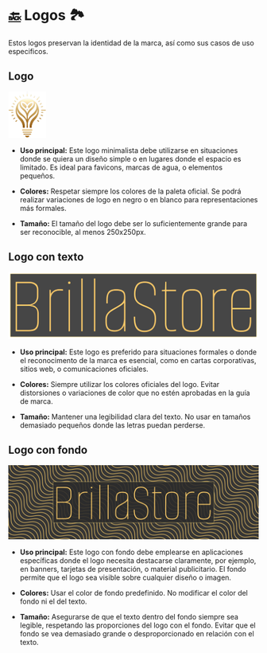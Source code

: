 # [🔙](../README.md) Logos 🏞️

Estos logos preservan la identidad de la marca, así como sus casos de uso especificos.

## Logo
<img width="15%" src="../assets/images/logo_bulb.png">

* **Uso principal:** Este logo minimalista debe utilizarse en situaciones donde se quiera un diseño simple o en lugares donde el espacio es limitado. Es ideal para favicons, marcas de agua, o elementos pequeños.

* **Colores:** Respetar siempre los colores de la paleta oficial. Se podrá realizar variaciones de logo en negro o en blanco para representaciones más formales.

* **Tamaño:** El tamaño del logo debe ser lo suficientemente grande para ser reconocible, al menos 250x250px.

## Logo con texto
<img src="../assets/images/logo.png">

* **Uso principal:** Este logo es preferido para situaciones formales o donde el reconocimento de la marca es esencial, como en cartas corporativas, sitios web, o comunicaciones oficiales.

* **Colores:** Siempre utilizar los colores oficiales del logo. Evitar distorsiones o variaciones de color que no estén aprobadas en la guía de marca.

* **Tamaño:** Mantener una legibilidad clara del texto. No usar en tamaños demasiado pequeños donde las letras puedan perderse.


## Logo con fondo
<img src="../assets/images/logo_withBg.png">

* **Uso principal:** Este logo con fondo debe emplearse en aplicaciones específicas donde el logo necesita destacarse claramente, por ejemplo, en banners, tarjetas de presentación, o material publicitario. El fondo permite que el logo sea visible sobre cualquier diseño o imagen.

* **Colores:** Usar el color de fondo predefinido. No modificar el color del fondo ni el del texto.

* **Tamaño:** Asegurarse de que el texto dentro del fondo siempre sea legible, respetando las proporciones del logo con el fondo. Evitar que el fondo se vea demasiado grande o desproporcionado en relación con el texto.
